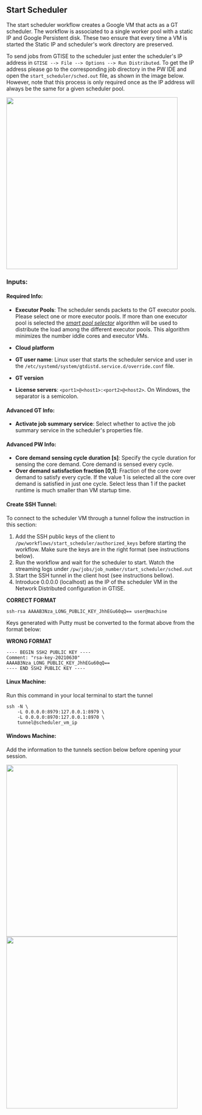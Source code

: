 ## Start Scheduler
The start scheduler workflow creates a Google VM that acts as a GT scheduler. The workflow is associated to a single worker pool with a static IP and Google Persistent disk. These two ensure that every time a VM is started the Static IP and scheduler's work directory are preserved.

To send jobs from GTISE to the scheduler just enter the scheduler's IP address in `GTISE --> File --> Options --> Run Distributed`. To get the IP address please go to the corresponding job directory in the PW IDE and open the `start_scheduler/sched.out` file, as shown in the image below. However, note that this process is only required once as the IP address will always be the same for a given scheduler pool.


<div style="text-align:left;"><img src="https://drive.google.com/uc?id=1TMP0waeTDsYm_K1wkNlYR4Psw9h4WIQ4" height="450"></div>


### Inputs:

#### Required Info:
- **Executor Pools**: The scheduler sends packets to the GT executor pools. Please select one or more executor pools. If more than one executor pool is selected the [_smart pool selector_](https://docs.google.com/document/d/1PCFMaSbcy6YsWNoJ1GpO-Oe4EdFI8L9PPfibWo9AQJs/edit?usp=sharing) algorithm will be used to distribute the load among the different executor pools. This algorithm minimizes the number iddle cores and executor VMs.

- **Cloud platform**
- **GT user name**: Linux user that starts the scheduler service and user in the `/etc/systemd/system/gtdistd.service.d/override.conf` file.
- **GT version**
- **License servers**: `<port1>@<host1>:<port2>@<host2>`. On Windows, the separator is a semicolon.



#### Advanced GT Info:
- **Activate job summary service**: Select whether to active the job summary service in the scheduler's properties file.

#### Advanced PW Info:
- **Core demand sensing cycle duration [s]**: Specify the cycle duration for sensing the core demand. Core demand is sensed every cycle.
- **Over demand satisfaction fraction [0,1]**: Fraction of the core over demand to satisfy every cycle. If the value 1 is selected all the core over demand is satisfied in just one cycle. Select less than 1 if the packet runtime is much smaller than VM startup time.

#### Create SSH Tunnel:
To connect to the scheduler VM through a tunnel follow the instruction in this section:
1. Add the SSH public keys of the client to `/pw/workflows/start_scheduler/authorized_keys` before starting the workflow. Make sure the keys are in the right format (see instructions below).
2. Run the workflow and wait for the scheduler to start. Watch the streaming logs under `/pw/jobs/job_number/start_scheduler/sched.out`
3. Start the SSH tunnel in the client host (see instructions bellow).
4. Introduce 0.0.0.0 (localhost) as the IP of the scheduler VM in the Network Distributed configuration in GTISE.

**CORRECT FORMAT**
```
ssh-rsa AAAAB3Nza_LONG_PUBLIC_KEY_JhhEGu60qQ== user@machine
```

Keys generated with Putty must be converted to the format above from the format below:

**WRONG FORMAT**
```
---- BEGIN SSH2 PUBLIC KEY ----
Comment: "rsa-key-20210630"
AAAAB3Nza_LONG_PUBLIC_KEY_JhhEGu60qQ==
---- END SSH2 PUBLIC KEY ----
```


#### Linux Machine:
Run this command in your local terminal to start the tunnel
```
ssh -N \
    -L 0.0.0.0:8979:127.0.0.1:8979 \
    -L 0.0.0.0:8970:127.0.0.1:8970 \
    tunnel@scheduler_vm_ip
```

#### Windows Machine:
Add the information to the tunnels section below before opening your session.

<div style="text-align:left;"><img src="https://drive.google.com/uc?id=1pr1tZjQZ1kigsTCM1KMpyL6P6NDJR0Xu" height="450"></div>



<div style="text-align:left;"><img src="https://drive.google.com/uc?id=1s0uMyrl24zVn24lsH8gmLDTZB59pUGHO" height="450"></div>


